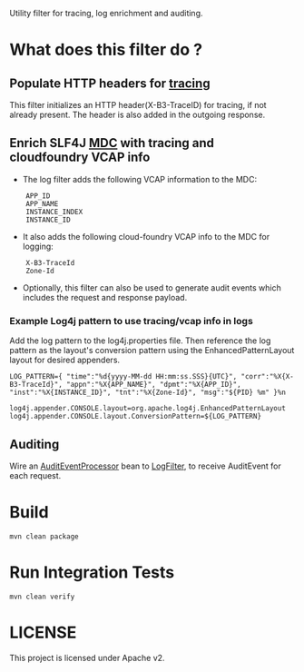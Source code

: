 Utility filter for tracing, log enrichment and auditing.

# What does this filter do ?
## Populate HTTP headers for [tracing](opentracing.io)
This filter initializes an HTTP header(X-B3-TraceID) for tracing, if not already present. The header is also added in the outgoing response.
## Enrich SLF4J [MDC](https://logback.qos.ch/manual/mdc.html) with tracing and cloudfoundry VCAP info
* The log filter adds the following VCAP information to the MDC:
```
    APP_ID
    APP_NAME
    INSTANCE_INDEX
    INSTANCE_ID
```
* It also adds the following cloud-foundry VCAP info to the MDC for logging:
```
    X-B3-TraceId
    Zone-Id
```
* Optionally, this filter can also be used to generate audit events which includes the request and response payload.

### Example Log4j pattern to use tracing/vcap info in logs
Add the log pattern to the log4j.properties file. Then reference the log pattern as the layout's conversion pattern using the EnhancedPatternLayout layout for desired appenders.
```
LOG_PATTERN={ "time":"%d{yyyy-MM-dd HH:mm:ss.SSS}{UTC}", "corr":"%X{X-B3-TraceId}", "appn":"%X{APP_NAME}", "dpmt":"%X{APP_ID}", "inst":"%X{INSTANCE_ID}", "tnt":"%X{Zone-Id}", "msg":"${PID} %m" }%n

log4j.appender.CONSOLE.layout=org.apache.log4j.EnhancedPatternLayout
log4j.appender.CONSOLE.layout.ConversionPattern=${LOG_PATTERN}
```

## Auditing
Wire an [AuditEventProcessor](src/main/java/com/ge/predix/audit/AuditEventProcessor.java) bean to 
[LogFilter](src/main/java/com/ge/predix/log/filter/LogFilter.java), to receive AuditEvent for each request.


# Build
```
mvn clean package
```

# Run Integration Tests
```
mvn clean verify
```

# LICENSE
This project is licensed under Apache v2.
